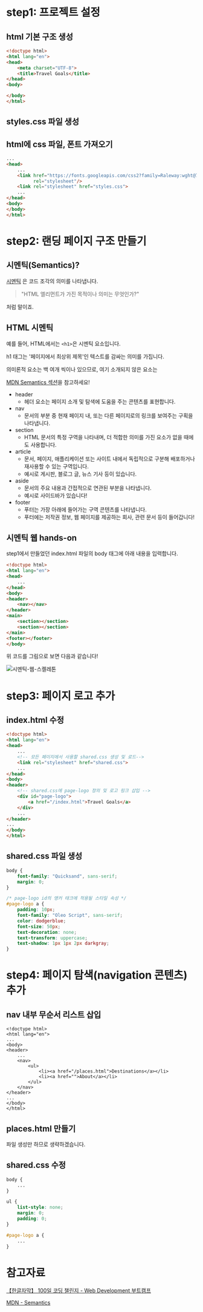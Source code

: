 # step1: 프로젝트 설정

## html 기본 구조 생성

```html
<!doctype html>
<html lang="en">
<head>
    <meta charset="UTF-8">
    <title>Travel Goals</title>
</head>
<body>

</body>
</html>
```

## styles.css 파일 생성

## html에 css 파일, 폰트 가져오기

```html
...
<head>
    ...
    <link href="https://fonts.googleapis.com/css2?family=Raleway:wght@700&family=Oleo+Script:wght@700&family=Quicksand:wght@300;500;700&display=swap"
          rel="stylesheet"/>
    <link rel="stylesheet" href="styles.css">
    ...
</head>
<body>
</body>
</html>
```

# step2: 랜딩 페이지 구조 만들기

## 시멘틱(Semantics)?

[시멘틱](https://developer.mozilla.org/ko/docs/Glossary/Semantics#%EC%9D%98%EB%AF%B8%EB%A1%A0%EC%A0%81_%EC%9A%94%EC%86%8Celement%EB%93%A4)
은 코드 조각의 의미를 나타냅니다.

> "HTML 엘리먼트가 가진 목적이나 의미는 무엇인가?"

처럼 말이죠.

## HTML 시멘틱

예를 들어, HTML에서는 `<h1>`은 시멘틱 요소입니다.

h1 태그는 '페이지에서 최상위 제목'인 텍스트를 감싸는 의미를 가집니다.

의미론적 요소는 백 여개 씩이나 있으므로, 여기 소개되지 않은 요소는

[MDN Semantics 섹션](https://developer.mozilla.org/ko/docs/Glossary/Semantics#의미론적_요소element들)을 참고하세요!

* header
    * 헤더 요소는 페이지 소개 및 탐색에 도움을 주는 콘텐츠를 표현합니다.
* nav
    * 문서의 부분 중 현재 페이지 내, 또는 다른 페이지로의 링크를 보여주는 구획을 나타냅니다.
* section
    * HTML 문서의 특정 구역을 나타내며, 더 적합한 의미를 가진 요소가 없을 때에도 사용합니다.
* article
    * 문서, 페이지, 애플리케이션 또는 사이트 내에서 독립적으로 구분해 배포하거나 재사용할 수 있는 구역입니다.
    * 예시로 게시판, 블로그 글, 뉴스 기사 등이 있습니다.
* aside
    * 문서의 주요 내용과 간접적으로 연관된 부분을 나타냅니다.
    * 예시로 사이드바가 있습니다!
* footer
    * 푸터는 가장 아래에 들어가는 구역 콘텐츠를 나타냅니다.
    * 푸터에는 저작권 정보, 웹 페이지를 제공하는 회사, 관련 문서 등이 들어갑니다!

## 시멘틱 웹 hands-on

step1에서 만들었던 index.html 파일의 body 태그에 아래 내용을 입력합니다.

```html
<!doctype html>
<html lang="en">
<head>
    ...
</head>
<body>
<header>
    <nav></nav>
</header>
<main>
    <section></section>
    <section></section>
</main>
<footer></footer>
</body>
```

위 코드를 그림으로 보면 다음과 같습니다!

![시멘틱-웹-스켈레톤](https://i.imgur.com/HlFnQcv.png)

# step3: 페이지 로고 추가

## index.html 수정

```html
<!doctype html>
<html lang="en">
<head>
    ...
    <!-- 모든 페이지에서 사용할 shared.css 생성 및 로드-->
    <link rel="stylesheet" href="shared.css">
    ...
</head>
<body>
<header>
    <!-- shared.css에 page-logo 정의 및 로고 링크 삽입 -->
    <div id="page-logo">
        <a href="/index.html">Travel Goals</a>
    </div>
    ...
</header>
...
</body>
</html>
```

## shared.css 파일 생성

```css
body {
    font-family: "Quicksand", sans-serif;
    margin: 0;
}

/* page-logo id의 앵커 태크에 적용될 스타일 속성 */
#page-logo a {
    padding: 10px;
    font-family: "Oleo Script", sans-serif;
    color: dodgerblue;
    font-size: 50px;
    text-decoration: none;
    text-transform: uppercase;
    text-shadow: 1px 1px 2px darkgray;
}
```

# step4: 페이지 탐색(navigation 콘텐츠) 추가

## nav 내부 무순서 리스트 삽입

```
<!doctype html>
<html lang="en">
...
<body>
<header>
    ...
    <nav>
        <ul>
            <li><a href="/places.html">Destinations</a></li>
            <li><a href="">About</a></li>
        </ul>
    </nav>
</header>
...
</body>
</html>
```

## places.html 만들기

파일 생성만 하므로 생략하겠습니다.

## shared.css 수정

```css
body {
    ...
}

ul {
    list-style: none;
    margin: 0;
    padding: 0;
}

#page-logo a {
    ...
}
```

# 참고자료

[【한글자막】 100일 코딩 챌린지 - Web Development 부트캠프](https://www.udemy.com/share/10694e3@jiflikM97neqVdzn_C6e4DmAtYKYglo5gZ58wroteFDUC2i_KfU5BKvxbIkb2xoy2g==/)

[MDN - Semantics](https://developer.mozilla.org/ko/docs/Glossary/Semantics#의미론적_요소element들)
